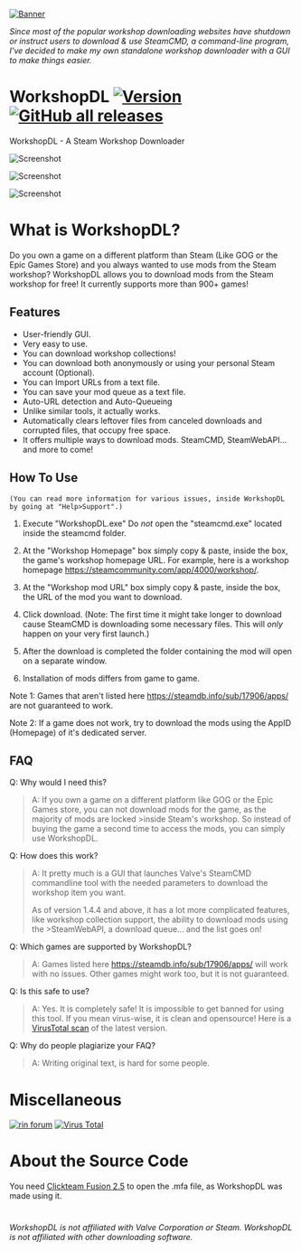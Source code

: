 [![Banner](https://raw.githubusercontent.com/VovoloGames/WorkshopDL/main/screenshots/banner_opaque_red.png)](https://github.com/VovoloGames/WorkshopDL)

<em>Since most of the popular workshop downloading websites have shutdown or instruct users to download & use SteamCMD, a command-line program,
I've decided to make my own standalone workshop downloader with a GUI to make things easier.</em>
# WorkshopDL [![Version](https://img.shields.io/github/v/tag/VovoloGames/WorkshopDL?label=version&style=flat-square&color=black)](https://github.com/VovoloGames/WorkshopDL/releases) [![GitHub all releases](https://img.shields.io/github/downloads/VovoloGames/WorkshopDL/total?label=downloads&style=flat-square)](https://github.com/VovoloGames/WorkshopDL/releases)
WorkshopDL - A Steam Workshop Downloader

![Screenshot](https://raw.githubusercontent.com/VovoloGames/WorkshopDL/main/screenshots/screenshot1.png)

![Screenshot](https://raw.githubusercontent.com/VovoloGames/WorkshopDL/main/screenshots/screenshot2.png)

![Screenshot](https://raw.githubusercontent.com/VovoloGames/WorkshopDL/main/screenshots/screenshot3.png)

# What is WorkshopDL?
Do you own a game on a different platform than Steam (Like GOG or the Epic Games Store) and you always wanted to use mods from the Steam workshop? WorkshopDL allows you to download mods from the Steam workshop for free! It currently supports more than 900+ games!

## Features
- User-friendly GUI.
- Very easy to use.
- You can download workshop collections!
- You can download both anonymously or using your personal Steam account (Optional).
- You can Import URLs from a text file.
- You can save your mod queue as a text file.
- Auto-URL detection and Auto-Queueing
- Unlike similar tools, it actually works.
- Automatically clears leftover files from canceled downloads and corrupted files, that occupy free space.
- It offers multiple ways to download mods. SteamCMD, SteamWebAPI... and more to come!

## How To Use
`(You can read more information for various issues, inside WorkshopDL by going at "Help>Support".)`

1. Execute "WorkshopDL.exe"
Do *not* open the "steamcmd.exe" located inside the steamcmd folder.

2. At the "Workshop Homepage" box simply copy & paste, inside the box, the game's workshop homepage URL.
For example, here is a workshop homepage https://steamcommunity.com/app/4000/workshop/.

3. At the "Workshop mod URL" box simply copy & paste, inside the box, the URL of the mod you want to download.

4. Click download.
(Note: The first time it might take longer to download cause SteamCMD is downloading some necessary files.
This will *only* happen on your very first launch.)

5. After the download is completed the folder containing the mod will open on a separate window.
6. Installation of mods differs from game to game.

Note 1: Games that aren't listed here https://steamdb.info/sub/17906/apps/ are not guaranteed to work.

Note 2: If a game does not work, try to download the mods using the AppID (Homepage) of it's dedicated server.

## FAQ
Q: Why would I need this?  
>  A: If you own a game on a different platform like GOG or the Epic Games store, you can not download mods for the game, as the majority of mods are locked >inside Steam's workshop. So instead of buying the game a second time to access the mods, you can simply use WorkshopDL.

Q: How does this work?  
>  A: It pretty much is a GUI that launches Valve's SteamCMD commandline tool with the needed parameters to download the workshop item you want.  
>
>  As of version 1.4.4 and above, it has a lot more complicated features, like workshop collection support, the ability to download mods using the >SteamWebAPI, a download queue... and the list goes on!

Q: Which games are supported by WorkshopDL?  
>  A: Games listed here https://steamdb.info/sub/17906/apps/ will work with no issues.
Other games might work too, but it is not guaranteed.

Q: Is this safe to use?  
>  A: Yes. It is completely safe! It is impossible to get banned for using this tool.
>If you mean virus-wise, it is clean and opensource! Here is a [VirusTotal scan](https://www.virustotal.com/gui/file/aaa76a09f7947645017e6557cb47e36016047645d218c90401651cbb4fffbc93) of the latest version.

Q: Why do people plagiarize your FAQ?  
> A: Writing original text, is hard for some people.
#
# Miscellaneous
[![rin forum](https://img.shields.io/badge/Forum%20Post-cs.rin.ru-darkgray?style=flat-square)](https://cs.rin.ru/forum/viewtopic.php?f=29&t=124583)
[![Virus Total](https://img.shields.io/badge/Virus%20Total%20Scan-v1.6.0%20Clean-brightgreen?style=flat-square)](https://www.virustotal.com/gui/file/aaa76a09f7947645017e6557cb47e36016047645d218c90401651cbb4fffbc93)

# About the Source Code
You need [Clickteam Fusion 2.5](https://www.clickteam.com/clickteam-fusion-2-5) to open the .mfa file, as WorkshopDL was made using it.
#
###### <p><em>WorkshopDL is not affiliated with Valve Corporation or Steam. WorkshopDL is not affiliated with other downloading software.</em></p>
